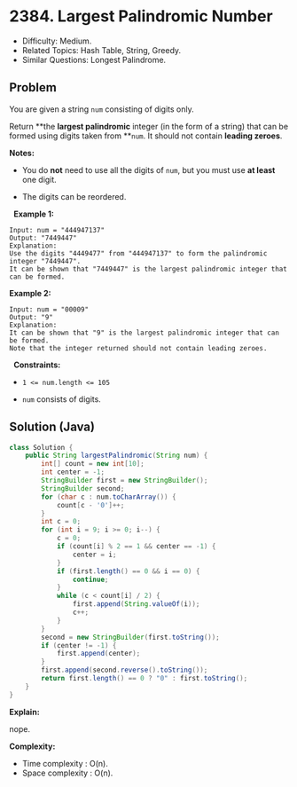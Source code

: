 # 2384. Largest Palindromic Number

- Difficulty: Medium.
- Related Topics: Hash Table, String, Greedy.
- Similar Questions: Longest Palindrome.

## Problem

You are given a string ```num``` consisting of digits only.

Return **the **largest palindromic** integer (in the form of a string) that can be formed using digits taken from **```num```. It should not contain **leading zeroes**.

**Notes:**


	
- You do **not** need to use all the digits of ```num```, but you must use **at least** one digit.
	
- The digits can be reordered.


 
**Example 1:**

```
Input: num = "444947137"
Output: "7449447"
Explanation: 
Use the digits "4449477" from "444947137" to form the palindromic integer "7449447".
It can be shown that "7449447" is the largest palindromic integer that can be formed.
```

**Example 2:**

```
Input: num = "00009"
Output: "9"
Explanation: 
It can be shown that "9" is the largest palindromic integer that can be formed.
Note that the integer returned should not contain leading zeroes.
```

 
**Constraints:**


	
- ```1 <= num.length <= 105```
	
- ```num``` consists of digits.



## Solution (Java)

```java
class Solution {
    public String largestPalindromic(String num) {
        int[] count = new int[10];
        int center = -1;
        StringBuilder first = new StringBuilder();
        StringBuilder second;
        for (char c : num.toCharArray()) {
            count[c - '0']++;
        }
        int c = 0;
        for (int i = 9; i >= 0; i--) {
            c = 0;
            if (count[i] % 2 == 1 && center == -1) {
                center = i;
            }
            if (first.length() == 0 && i == 0) {
                continue;
            }
            while (c < count[i] / 2) {
                first.append(String.valueOf(i));
                c++;
            }
        }
        second = new StringBuilder(first.toString());
        if (center != -1) {
            first.append(center);
        }
        first.append(second.reverse().toString());
        return first.length() == 0 ? "0" : first.toString();
    }
}
```

**Explain:**

nope.

**Complexity:**

* Time complexity : O(n).
* Space complexity : O(n).
